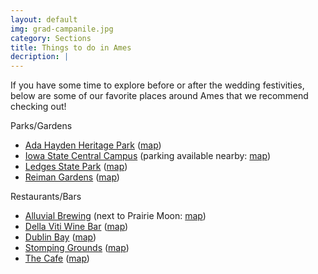 ```yaml
---
layout: default
img: grad-campanile.jpg
category: Sections
title: Things to do in Ames
decription: |
---
```


If you have some time to explore before or after the wedding festivities, below are some of our favorite places around Ames that we recommend checking out!

Parks/Gardens
<ul>
  <li><a href="http://www.cityofames.org/Home/Components/FacilityDirectory/FacilityDirectory/2/471?seldept=13">Ada Hayden Heritage Park</a> (<a href="https://goo.gl/maps/DZuHfTpacnN2">map</a>)</li>
  <li><a href="https://www.admissions.iastate.edu/traditions/central_campus.php">Iowa State Central Campus</a> (parking available nearby: <a href="https://goo.gl/maps/X4qparWQNdB2">map</a>)</li>
  <li><a href="http://iowastateparks.reserveamerica.com/camping/ledges-state-park/r/campgroundDetails.do?contractCode=IA&parkId=610148">Ledges State Park</a> (<a href="https://goo.gl/maps/Toek9KrvKsF2">map</a>)</li>
  <li><a href="http://www.reimangardens.com/">Reiman Gardens</a> (<a href="https://goo.gl/maps/DiyRBMgxbyJ2">map</a>)</li>
</ul>

Restaurants/Bars
<ul>
  <li><a href="http://www.alluvialbrewing.com/">Alluvial Brewing</a> (next to Prairie Moon: <a href="https://goo.gl/maps/Dp6m8DGj4P32">map</a>)</li>
  <li><a href="http://www.dellavitiames.com/">Della Viti Wine Bar</a> (<a href="https://goo.gl/maps/jds1RoDd9qt">map</a>)</li>
  <li><a href="http://www.dublinbayames.com/">Dublin Bay</a> (<a href="https://goo.gl/maps/hEo5AWigeSE2">map</a>)</li>
  <li><a href="https://www.facebook.com/Stomping-Grounds-107335579324901/">Stomping Grounds</a> (<a href="https://goo.gl/maps/by3T7dycxNn">map</a>)</li>
  <li><a href="http://www.thecafeames.com/">The Cafe</a> (<a href="https://goo.gl/maps/FMDWZzrjvpL2">map</a>)</li>
</ul>
